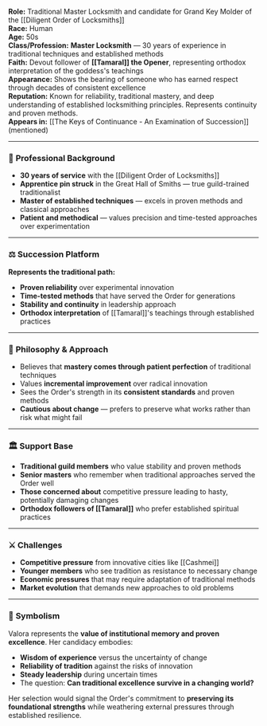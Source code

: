 **Role:** Traditional Master Locksmith and candidate for Grand Key Molder of the [[Diligent Order of Locksmiths]]  
**Race:** Human  
**Age:** 50s  
**Class/Profession:** **Master Locksmith** — 30 years of experience in traditional techniques and established methods  
**Faith:** Devout follower of **[[Tamaral]] the Opener**, representing orthodox interpretation of the goddess's teachings  
**Appearance:** Shows the bearing of someone who has earned respect through decades of consistent excellence  
**Reputation:** Known for reliability, traditional mastery, and deep understanding of established locksmithing principles. Represents continuity and proven methods.  
**Appears in:** [[The Keys of Continuance - An Examination of Succession]] (mentioned)

---

### 🔧 **Professional Background**

- **30 years of service** with the [[Diligent Order of Locksmiths]]
- **Apprentice pin struck** in the Great Hall of Smiths — true guild-trained traditionalist
- **Master of established techniques** — excels in proven methods and classical approaches
- **Patient and methodical** — values precision and time-tested approaches over experimentation

---

### ⚖️ **Succession Platform**

**Represents the traditional path:**
- **Proven reliability** over experimental innovation
- **Time-tested methods** that have served the Order for generations
- **Stability and continuity** in leadership approach
- **Orthodox interpretation** of [[Tamaral]]'s teachings through established practices

---

### 📿 **Philosophy & Approach**

- Believes that **mastery comes through patient perfection** of traditional techniques
- Values **incremental improvement** over radical innovation
- Sees the Order's strength in its **consistent standards** and proven methods
- **Cautious about change** — prefers to preserve what works rather than risk what might fail

---

### 🏛️ **Support Base**

- **Traditional guild members** who value stability and proven methods
- **Senior masters** who remember when traditional approaches served the Order well
- **Those concerned about** competitive pressure leading to hasty, potentially damaging changes
- **Orthodox followers of [[Tamaral]]** who prefer established spiritual practices

---

### ⚔️ **Challenges**

- **Competitive pressure** from innovative cities like [[Cashmei]]
- **Younger members** who see tradition as resistance to necessary change
- **Economic pressures** that may require adaptation of traditional methods
- **Market evolution** that demands new approaches to old problems

---

### 🔑 **Symbolism**

Valora represents the **value of institutional memory and proven excellence**. Her candidacy embodies:

- **Wisdom of experience** versus the uncertainty of change
- **Reliability of tradition** against the risks of innovation
- **Steady leadership** during uncertain times
- The question: **Can traditional excellence survive in a changing world?**

Her selection would signal the Order's commitment to **preserving its foundational strengths** while weathering external pressures through established resilience.
